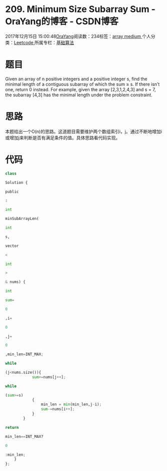 
# 209. Minimum Size Subarray Sum - OraYang的博客 - CSDN博客

2017年12月15日 15:00:48[OraYang](https://me.csdn.net/u010665216)阅读数：234标签：[array																](https://so.csdn.net/so/search/s.do?q=array&t=blog)[medium																](https://so.csdn.net/so/search/s.do?q=medium&t=blog)[
							](https://so.csdn.net/so/search/s.do?q=array&t=blog)个人分类：[Leetcode																](https://blog.csdn.net/u010665216/article/category/7026962)
所属专栏：[基础算法](https://blog.csdn.net/column/details/16604.html)



# 题目
Given an array of n positive integers and a positive integer s, find the minimal length of a contiguous subarray of which the sum ≥ s. If there isn’t one, return 0 instead.
For example, given the array [2,3,1,2,4,3] and s = 7,
the subarray [4,3] has the minimal length under the problem constraint.
# 思路
本题给出一个O(n)的思路。这道题目需要维护两个数组索引i，j。通过不断地增加i或增加j来判断是否有满足条件的值。具体思路看代码实现。
# 代码
```python
class
```
```python
Solution {
```
```python
public
```
```python
:
```
```python
int
```
```python
minSubArrayLen(
```
```python
int
```
```python
s,
```
```python
vector
```
```python
<
```
```python
int
```
```python
>
```
```python
& nums) {
```
```python
int
```
```python
sum=
```
```python
0
```
```python
,i=
```
```python
0
```
```python
,j=
```
```python
0
```
```python
,min_len=INT_MAX;
```
```python
while
```
```python
(j<nums.size()){
            sum+=nums[j++];
```
```python
while
```
```python
(sum>=s)
            {
                min_len = min(min_len,j-i);
                sum-=nums[i++];
            }
        }
```
```python
return
```
```python
min_len==INT_MAX?
```
```python
0
```
```python
:min_len;     
    }
};
```

